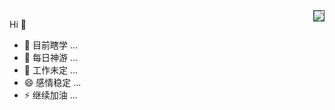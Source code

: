 <img align="right" style="border: solid 1px #30363d" src="https://github-readme-stats.vercel.app/api?username=xxxcrel&show_icons=true&icon_color=27d545&text_color=56a2f9&bg_color=22272e&hide_title=true" />

Hi 👋

- 🔭 目前瞎学 ...
- 🌱 每日神游 ...
- 🤔 工作未定 ...
- 😄 感情稳定 ...
- ⚡ 继续加油 ...
